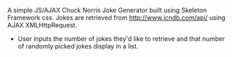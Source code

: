 A simple JS/AJAX Chuck Norris Joke Generator built using Skeleton Framework css.
Jokes are retrieved from http://www.icndb.com/api/ using AJAX XMLHttpRequest.

- User inputs the number of jokes they'd like to retrieve and that number of randomly picked jokes display in a list.